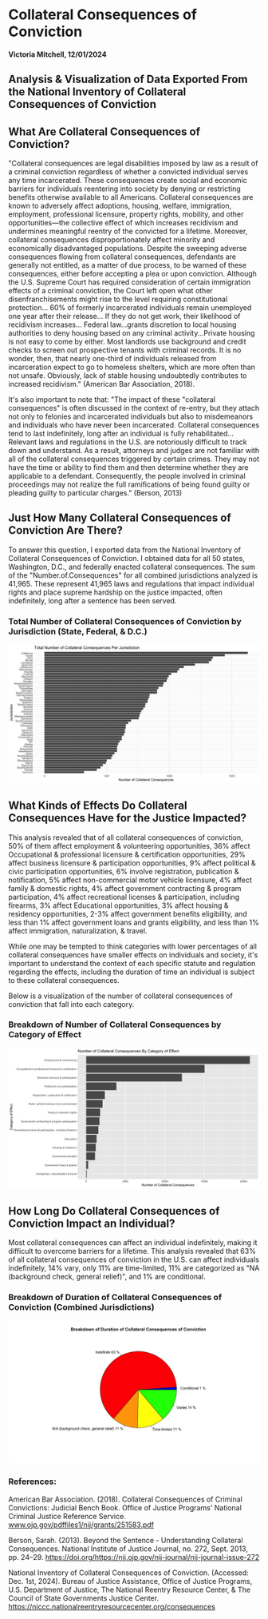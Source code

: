 <!DOCTYPE html>
<html>
  <head></head>
  <body>
    <h1>Collateral Consequences of Conviction</h1>
    <h4>Victoria Mitchell, 12/01/2024</h4>
    <h2>Analysis & Visualization of Data Exported From the National Inventory of Collateral Consequences of Conviction</h2>
    <h2>What Are Collateral Consequences of Conviction?</h2>
    <p>"Collateral consequences are legal disabilities imposed by law as a result of a criminal conviction regardless of whether a convicted individual serves any         time incarcerated. These consequences create social and economic barriers for individuals reentering into society by denying or restricting benefits otherwise       available to all Americans. Collateral consequences are known to adversely affect adoptions, housing, welfare, immigration, employment, professional                 licensure, property rights, mobility, and other opportunities—the collective effect of which increases recidivism and undermines meaningful reentry of the           convicted for a lifetime. Moreover, collateral consequences disproportionately affect minority and economically disadvantaged populations. Despite the               sweeping adverse consequences flowing from collateral consequences, defendants are generally not entitled, as a matter of due process, to be warned of these         consequences, either before accepting a plea or upon conviction. Although the U.S. Supreme Court has required consideration of certain immigration effects of         a criminal conviction, the Court left open what other disenfranchisements might rise to the level requiring constitutional protection... 60% of formerly             incarcerated individuals remain unemployed one year after their release... If they do not get work, their likelihood of recidivism increases... Federal               law...grants discretion to local housing authorities to deny housing based on any criminal activity...Private housing is not easy to come by either. Most           landlords use background and credit checks to screen out prospective tenants with criminal records.  It is no wonder, then, that nearly one-third of                 individuals released from incarceration expect to go to homeless shelters, which are more often than not unsafe. Obviously, lack of stable housing                   undoubtedly contributes to increased recidivism." (American Bar Association, 2018).</p>
  <p>It's also important to note that: "The impact of these "collateral consequences" is often discussed in the context of re-entry, but they attach not only to felonies and incarcerated individuals but also to misdemeanors and individuals who have never been incarcerated. Collateral consequences tend to last indefinitely, long after an individual is fully rehabilitated... Relevant laws and regulations in the U.S. are notoriously difficult to track down and understand. As a result, attorneys and judges are not familiar with all of the collateral consequences triggered by certain crimes. They may not have the time or ability to find them and then determine whether they are applicable to a defendant.  Consequently, the people involved in criminal proceedings may not realize the full ramifications of being found guilty or pleading guilty to particular charges." (Berson, 2013)</p>
    <h2>Just How Many Collateral Consequences of Conviction Are There?</h2>
    <p>To answer this question, I exported data from the National Inventory of Collateral Consequences of Conviction.  I obtained data for all 50 states, Washington, D.C., and federally enacted collateral consequences.  The sum of the "Number.of.Consequences" for all combined jurisdictions analyzed is 41,965.  These represent 41,965 laws and regulations that impact individual rights and place supreme hardship on the justice impacted, often indefinitely, long after a sentence has been served.</p>
    <h3>Total Number of Collateral Consequences of Conviction by Jurisdiction (State, Federal, & D.C.)</h3>
    <img src = "./collateral_consequences/total_consequences_per_jurisdiction.jpeg">
    <h2>What Kinds of Effects Do Collateral Consequences Have for the Justice Impacted?</h2>
    <p>This analysis revealed that of all collateral consequences of conviction, 50% of them affect employment & volunteering opportunities, 36% affect Occupational & professional licensure & certification opportunities, 29% affect business licensure & participation opportunities, 9% affect political & civic participation opportunities, 6% involve registration, publication & notification, 5% affect non-commercial motor vehicle licensure, 4% affect family & domestic rights, 4% affect government contracting & program participation, 4% affect recreational licenses & participation, including firearms, 3% affect Educational opportunities, 3% affect housing & residency opportunities, 2-3% affect government benefits eligibility, and less than 1% affect government loans and grants eligibility, and less than 1% affect immigration, naturalization, & travel.</p>
<p>While one may be tempted to think categories with lower percentages of all collateral consequences have smaller effects on individuals and society, it's important to understand the context of each specific statute and regulation regarding the effects, including the duration of time an individual is subject to these collateral consequences.</p>
    <p>Below is a visualization of the number of collateral consequences of conviction that fall into each category.</p>
    <h3>Breakdown of Number of Collateral Consequences by Category of Effect</h3>
    <img src = "./collateral_consequences/count_by_effect.jpeg">
    <h2>How Long Do Collateral Consequences of Conviction Impact an Individual?</h2>
    <p>Most collateral consequences can affect an individual indefinitely, making it difficult to overcome barriers for a lifetime. This analysis revealed that 63% of all collateral consequences of conviction in the U.S. can affect individuals indefinitely, 14% vary, only 11% are time-limited, 11% are categorized as "NA (background check, general relief)", and 1% are conditional.</p>
    <h3>Breakdown of Duration of Collateral Consequences of Conviction (Combined Jurisdictions)</h3>
    <img src = "./collateral_consequences/breakdown_consequence_duration.jpeg">
    <h3>References:</h3>
    <p>American Bar Association. (2018). Collateral Consequences of Criminal Convictions: Judicial Bench Book. Office of Justice Programs' National Criminal Justice Reference Service. <a href = www.ojp.gov/pdffiles1/nij/grants/251583.pdf>www.ojp.gov/pdffiles1/nij/grants/251583.pdf</a></p>
    <p>Berson, Sarah. (2013). Beyond the Sentence - Understanding Collateral Consequences. National Institute of Justice Journal, no. 272, Sept. 2013, pp. 24–29. <a href = https://doi.org/https://nij.ojp.gov/nij-journal/nij-journal-issue-272>https://doi.org/https://nij.ojp.gov/nij-journal/nij-journal-issue-272</a></p>
  <p>National Inventory of Collateral Consequences of Conviction. (Accessed: Dec. 1st, 2024).  Bureau of Justice Assistance, Office of Justice Programs, U.S. Department of Justice, The National Reentry Resource Center, & The Council of State Governments Justice Center. <a href = https://niccc.nationalreentryresourcecenter.org/consequences >https://niccc.nationalreentryresourcecenter.org/consequences</a></p>
  </body>
</html>
